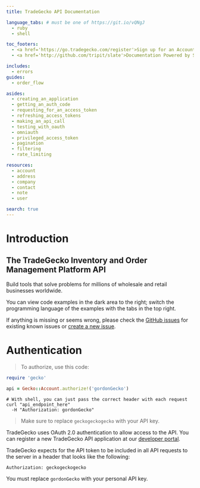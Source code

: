 ```yaml
---
title: TradeGecko API Documentation

language_tabs: # must be one of https://git.io/vQNgJ
  - ruby
  - shell

toc_footers:
  - <a href='https://go.tradegecko.com/register'>Sign up for an Account</a>
  - <a href='http://github.com/tripit/slate'>Documentation Powered by Slate</a>

includes:
  - errors
guides:
  - order_flow

asides:
  - creating_an_application
  - getting_an_auth_code
  - requesting_for_an_access_token
  - refreshing_access_tokens
  - making_an_api_call
  - testing_with_oauth
  - omniauth
  - privileged_access_token
  - pagination
  - filtering
  - rate_limiting

resources:
  - account
  - address
  - company
  - contact
  - note
  - user

search: true
---
```


# Introduction

## The TradeGecko Inventory and Order Management Platform API

Build tools that solve problems for millions of wholesale and retail businesses worldwide.

You can view code examples in the dark area to the right; switch the programming language of the examples with the tabs in the top right.

If anything is missing or seems wrong, please check the [GitHub issues](https://github.com/tradegecko/smaug/issues)
for existing known issues or [create a new issue](https://github.com/tradegecko/smaug/issues/new).

# Authentication

> To authorize, use this code:

```ruby
require 'gecko'

api = Gecko::Account.authorize!('gordonGecko')
```

```shell
# With shell, you can just pass the correct header with each request
curl "api_endpoint_here"
  -H "Authorization: gordonGecko"
```


> Make sure to replace `geckogeckogecko` with your API key.

TradeGecko uses OAuth 2.0 authentication  to allow access to the API. 
You can register a new TradeGecko API application at our [developer portal](http://developer.tradegecko.com/).

TradeGecko expects for the API token to be included in all API requests to the server in a header that looks like the following:

`Authorization: geckogeckogecko`

<aside class="notice">
You must replace <code>gordonGecko</code> with your personal API key.
</aside>
